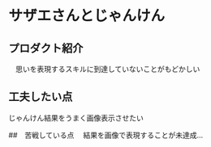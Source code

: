 # サザエさんとじゃんけん

## プロダクト紹介
　思いを表現するスキルに到達していないことがもどかしい

## 工夫したい点
  じゃんけん結果をうまく画像表示させたい
  
##　苦戦している点
　結果を画像で表現することが未達成…